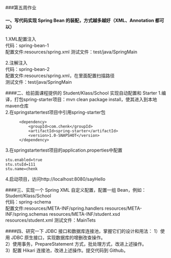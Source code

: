 ###第五周作业

#### 一、写代码实现 Spring Bean 的装配，方式越多越好（XML、Annotation 都可以）
 1.XML配置注入  
  代码：spring-bean-1  
  配置文件:resources/spring.xml
  测试文件：test/java/SpringMain
 
 2.注解注入  
  代码：spring-bean-2  
  配置文件:resources/spring.xml，在里面配置扫描路径  
  测试文件：test/java/SpringMain
  
 ####二、给前面课程提供的 Student/Klass/School 实现自动配置和 Starter
  1.编译，打包spring-starter项目：mvn clean package install，使其进入到本地maven仓库  
  2.在springstartertest项目中引用spring-starter包
  ```$xslt
		<dependency>
			<groupId>com.chenk</groupId>
			<artifactId>spring-starter</artifactId>
			<version>1.0-SNAPSHOT</version>
		</dependency>
```
  3.在springstartertest项目的application.properties中配置
  ```$xslt
stu.enabled=true
stu.stuId=111
stu.name=chenk
```
  4.启动项目，访问http://localhost:8080/sayHello
  
####三、实现一个 Spring XML 自定义配置，配置一组 Bean，例如：Student/Klass/School  
  代码：spring-schema  
  配置文件:resources/META-INF/spring.handlers  resources/META-INF/spring.schemas  resources/META-INF/student.xsd  resources/student.xml
  测试文件：MainTets
  
####四、研究一下 JDBC 接口和数据库连接池，掌握它们的设计和用法：
1）使用 JDBC 原生接口，实现数据库的增删改查操作。  
2）使用事务，PrepareStatement 方式，批处理方式，改进上述操作。  
3）配置 Hikari 连接池，改进上述操作。提交代码到 Github。

